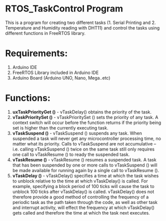# RTOS_TaskControl Program
This is a program for creating two different tasks (1. Serial Printing and 2. Temperature and Humidity reading with DHT11) and control the tasks using different functions in FreeRTOS library.

# Requirements: 
1. Arduino IDE
2. FreeRTOS Library included in Arduino IDE
3. Arduino Board (Arduino UNO, Nano, Mega..etc) 

# Functions:
1. **uxTaskPriorityGet ()** - vTaskDelay() obtains the priority of the task.
2. **vTaskPrioritySet ()** - vTaskPrioritySet () sets the priority of any task. A context switch will occur before the function returns if the priority being set is higher than the currently executing task.
3. **vTaskSuspend ()** - vTaskSuspend () suspends any task. When suspended a task will never get any microcontroller processing time, no matter what its priority. Calls to vTaskSuspend are not accumulative – i.e. calling vTaskSuspend () twice on the same task still only requires one call to vTaskResume () to ready the suspended task.
4. **vTaskResume ()** - vTaskResume () resumes a suspended task. A task that has been suspended by one or more calls to vTaskSuspend () will be made available for running again by a single call to vTaskResume ().
5. **vTaskDelay ()**  - vTaskDelay() specifies a time at which the task wishes to unblock relative to the time at which vTaskDelay() is called. For example, specifying a block period of 100 ticks will cause the task to unblock 100 ticks after vTaskDelay() is called. vTaskDelay() does not therefore provide a good method of controlling the frequency of a periodic task as the path taken through the code, as well as other task and interrupt activity, will effect the frequency at which vTaskDelay() gets called and therefore the time at which the task next executes. 